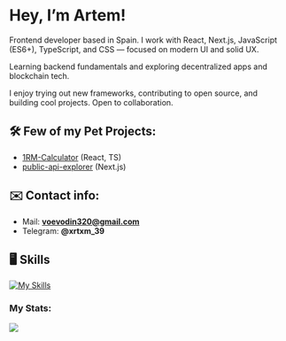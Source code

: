 # Hey, I’m Artem!

Frontend developer based in Spain. I work with React, Next.js, JavaScript (ES6+), TypeScript, and CSS — focused on modern UI and solid UX.

Learning backend fundamentals and exploring decentralized apps and blockchain tech.

I enjoy trying out new frameworks, contributing to open source, and building cool projects. Open to collaboration.

## 🛠 Few of my Pet Projects:

- [1RM-Calculator](https://github.com/93metra/1RM-Calculator) (React, TS)
- [public-api-explorer](https://github.com/93metra/public-api-explorer) (Next.js)

## ✉️ Contact info:
- Mail: **voevodin320@gmail.com**
- Telegram: **@xrtxm_39**

## 🖥 Skills
[![My Skills](https://skillicons.dev/icons?i=react,nextjs,js,ts,html,css,git,figma,vscode&theme=dark&perline=6)](https://skillicons.dev)

### My Stats:
<a href="http://www.github.com/93metra"><img src="https://github-readme-streak-stats.herokuapp.com/?user=93metra&stroke=ffffff&background=1c1917&ring=0891b2&fire=0891b2&currStreakNum=ffffff&currStreakLabel=0891b2&sideNums=ffffff&sideLabels=ffffff&dates=ffffff&hide_border=true" /></a>
